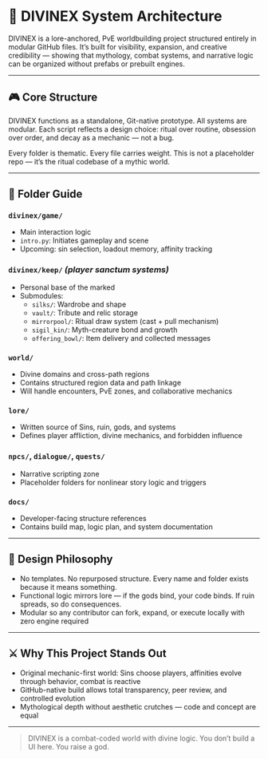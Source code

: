 # 🧩 DIVINEX System Architecture

DIVINEX is a lore-anchored, PvE worldbuilding project structured entirely in modular GitHub files. It’s built for visibility, expansion, and creative credibility — showing that mythology, combat systems, and narrative logic can be organized without prefabs or prebuilt engines.

---

## 🎮 Core Structure

DIVINEX functions as a standalone, Git-native prototype. All systems are modular. Each script reflects a design choice: ritual over routine, obsession over order, and decay as a mechanic — not a bug.

Every folder is thematic. Every file carries weight. This is not a placeholder repo — it’s the ritual codebase of a mythic world.

---

## 📂 Folder Guide

### `divinex/game/`
- Main interaction logic
- `intro.py`: Initiates gameplay and scene
- Upcoming: sin selection, loadout memory, affinity tracking

### `divinex/keep/` *(player sanctum systems)*
- Personal base of the marked
- Submodules:
  - `silks/`: Wardrobe and shape
  - `vault/`: Tribute and relic storage
  - `mirrorpool/`: Ritual draw system (cast + pull mechanism)
  - `sigil_kin/`: Myth-creature bond and growth
  - `offering_bowl/`: Item delivery and collected messages

### `world/`
- Divine domains and cross-path regions
- Contains structured region data and path linkage
- Will handle encounters, PvE zones, and collaborative mechanics

### `lore/`
- Written source of Sins, ruin, gods, and systems
- Defines player affliction, divine mechanics, and forbidden influence

### `npcs/`, `dialogue/`, `quests/`
- Narrative scripting zone
- Placeholder folders for nonlinear story logic and triggers

### `docs/`
- Developer-facing structure references
- Contains build map, logic plan, and system documentation

---

## 🔄 Design Philosophy

- No templates. No repurposed structure. Every name and folder exists because it means something.
- Functional logic mirrors lore — if the gods bind, your code binds. If ruin spreads, so do consequences.
- Modular so any contributor can fork, expand, or execute locally with zero engine required

---

## ⚔️ Why This Project Stands Out

- Original mechanic-first world: Sins choose players, affinities evolve through behavior, combat is reactive
- GitHub-native build allows total transparency, peer review, and controlled evolution
- Mythological depth without aesthetic crutches — code and concept are equal

---

> DIVINEX is a combat-coded world with divine logic. You don’t build a UI here. You raise a god.